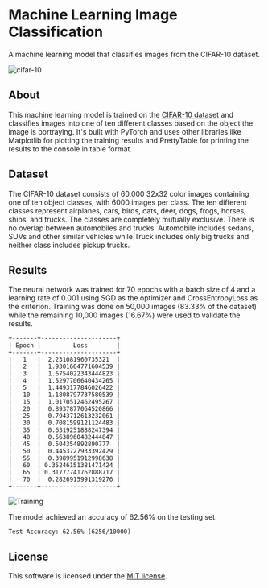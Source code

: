# Machine Learning Image Classification

A machine learning model that classifies images from the CIFAR-10 dataset.

![cifar-10](https://github.com/user-attachments/assets/b32dd228-9adf-4f73-a02c-f486363847e0)

## About

This machine learning model is trained on the [CIFAR-10 dataset](https://www.cs.toronto.edu/~kriz/cifar.html) and classifies images into one of ten different classes based on the object the image is portraying. It's built with PyTorch and uses other libraries like Matplotlib for plotting the training results and PrettyTable for printing the results to the console in table format.

## Dataset

The CIFAR-10 dataset consists of 60,000 32x32 color images containing one of ten object classes, with 6000 images per class. The ten different classes represent airplanes, cars, birds, cats, deer, dogs, frogs, horses, ships, and trucks. The classes are completely mutually exclusive. There is no overlap between automobiles and trucks. Automobile includes sedans, SUVs and other similar vehicles while Truck includes only big trucks and neither class includes pickup trucks.

## Results

The neural network was trained for 70 epochs with a batch size of 4 and a learning rate of 0.001 using SGD as the optimizer and CrossEntropyLoss as the criterion. Training was done on 50,000 images (83.33% of the dataset) while the remaining 10,000 images (16.67%) were used to validate the results.

```
+-------+---------------------+
| Epoch |         Loss        |
+-------+---------------------+
|   1   |  2.231081960735321  |
|   2   |  1.9301664771604539 |
|   3   |  1.6754022343444823 |
|   4   |  1.5297706640434265 |
|   5   |  1.4493177846026422 |
|   10  |  1.1808797737580539 |
|   15  |  1.0170512462495267 |
|   20  |  0.8937877064520866 |
|   25  |  0.7943712613232061 |
|   30  |  0.7081599121124483 |
|   35  |  0.6319251888247394 |
|   40  |  0.5638960482444847 |
|   45  |  0.504354892890777  |
|   50  |  0.4453727933392429 |
|   55  |  0.3989951912998638 |
|   60  | 0.35246151381471424 |
|   65  | 0.31777741762888717 |
|   70  |  0.2826915991319276 |
+-------+---------------------+
```

![Training](https://github.com/user-attachments/assets/cd2dbd88-18d4-47eb-977b-779990583980)

The model achieved an accuracy of 62.56% on the testing set.

```
Test Accuracy: 62.56% (6256/10000)
```

## License

This software is licensed under the [MIT license](LICENSE).
